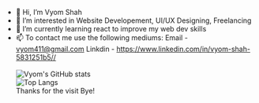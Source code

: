 - 👋 Hi, I’m Vyom Shah
- 👀 I’m interested in Website Developement, UI/UX Designing, Freelancing
- 🌱 I’m currently learning react to improve my web dev skills
- 📫 To contact me use the following mediums: 
     Email - vyom411@gmail.com
     Linkdin - https://www.linkedin.com/in/vyom-shah-5831251b5//
     <br/>
     <br/>![Vyom's GitHub stats](https://github-readme-stats.vercel.app/api?username=Vyom555&show_icons=true&theme=tokyonight)
     <br/>![Top Langs](https://github-readme-stats.vercel.app/api/top-langs/?username=Vyom555&layout=compact&theme=tokyonight)
<br/>Thanks for the visit Bye!                    

<!---
Vyom555/Vyom555 is a ✨ special ✨ repository because its `README.md` (this file) appears on your GitHub profile.
You can click the Preview link to take a look at your changes.
--->
